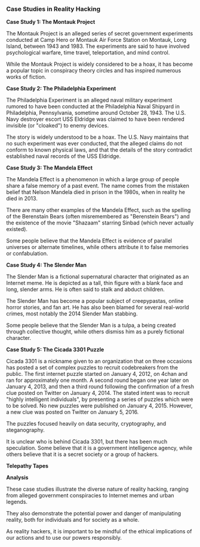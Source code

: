 ### Case Studies in Reality Hacking

**Case Study 1: The Montauk Project**

The Montauk Project is an alleged series of secret government experiments conducted at Camp Hero or Montauk Air Force Station on Montauk, Long Island, between 1943 and 1983. The experiments are said to have involved psychological warfare, time travel, teleportation, and mind control.

While the Montauk Project is widely considered to be a hoax, it has become a popular topic in conspiracy theory circles and has inspired numerous works of fiction.

**Case Study 2: The Philadelphia Experiment**

The Philadelphia Experiment is an alleged naval military experiment rumored to have been conducted at the Philadelphia Naval Shipyard in Philadelphia, Pennsylvania, sometime around October 28, 1943. The U.S. Navy destroyer escort USS Eldridge was claimed to have been rendered invisible (or "cloaked") to enemy devices.

The story is widely understood to be a hoax. The U.S. Navy maintains that no such experiment was ever conducted, that the alleged claims do not conform to known physical laws, and that the details of the story contradict established naval records of the USS Eldridge.

**Case Study 3: The Mandela Effect**

The Mandela Effect is a phenomenon in which a large group of people share a false memory of a past event. The name comes from the mistaken belief that Nelson Mandela died in prison in the 1980s, when in reality he died in 2013.

There are many other examples of the Mandela Effect, such as the spelling of the Berenstain Bears (often misremembered as "Berenstein Bears") and the existence of the movie "Shazaam" starring Sinbad (which never actually existed).

Some people believe that the Mandela Effect is evidence of parallel universes or alternate timelines, while others attribute it to false memories or confabulation.

**Case Study 4: The Slender Man**

The Slender Man is a fictional supernatural character that originated as an Internet meme. He is depicted as a tall, thin figure with a blank face and long, slender arms. He is often said to stalk and abduct children.

The Slender Man has become a popular subject of creepypastas, online horror stories, and fan art. He has also been blamed for several real-world crimes, most notably the 2014 Slender Man stabbing.

Some people believe that the Slender Man is a tulpa, a being created through collective thought, while others dismiss him as a purely fictional character.

**Case Study 5: The Cicada 3301 Puzzle**

Cicada 3301 is a nickname given to an organization that on three occasions has posted a set of complex puzzles to recruit codebreakers from the public. The first internet puzzle started on January 4, 2012, on 4chan and ran for approximately one month. A second round began one year later on January 4, 2013, and then a third round following the confirmation of a fresh clue posted on Twitter on January 4, 2014. The stated intent was to recruit "highly intelligent individuals", by presenting a series of puzzles which were to be solved. No new puzzles were published on January 4, 2015. However, a new clue was posted on Twitter on January 5, 2016.

The puzzles focused heavily on data security, cryptography, and steganography.

It is unclear who is behind Cicada 3301, but there has been much speculation. Some believe that it is a government intelligence agency, while others believe that it is a secret society or a group of hackers.

**Telepathy Tapes**

**Analysis**

These case studies illustrate the diverse nature of reality hacking, ranging from alleged government conspiracies to Internet memes and urban legends.

They also demonstrate the potential power and danger of manipulating reality, both for individuals and for society as a whole.

As reality hackers, it is important to be mindful of the ethical implications of our actions and to use our powers responsibly.